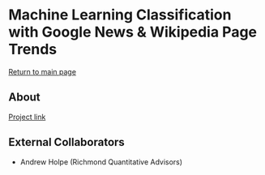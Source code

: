 # Machine Learning Classification with Google News & Wikipedia Page Trends

[Return to main page](../index.md)

## About
[Project link](https://github.com/Juanjo-Capital/jjcap/tree/master/strategies/google-wiki-ml)

## External Collaborators
- Andrew Holpe (Richmond Quantitative Advisors)